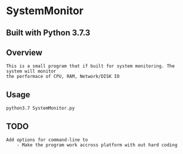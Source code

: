# SystemMonitor

Built with Python 3.7.3
-----------------------

Overview
-----------------------

	This is a small program that if built for system monitoring. The system will monitor
	the performace of CPU, RAM, Network/DISK IO

Usage
-----------------------

	python3.7 SystemMonitor.py


TODO
-----------------------
	
	Add options for command-line to
		- Make the program work accross platform with out hard coding
